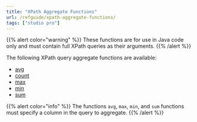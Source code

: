 ```yaml
---
title: "XPath Aggregate Functions"
url: /refguide/xpath-aggregate-functions/
tags: ["studio pro"]
---
```


{{% alert color="warning" %}}
These functions are for use in Java code only and must contain full XPath queries as their arguments.
{{% /alert %}}

The following XPath query aggregate functions are available:

* [avg](/refguide/xpath-avg/)
* [count](/refguide/xpath-count/)
* [max](/refguide/xpath-max/)
* [min](/refguide/xpath-min/)
* [sum](/refguide/xpath-sum/)

{{% alert color="info" %}}
The functions `avg`, `max`, `min`, and `sum` functions must specify a column in the query to aggregate.
{{% /alert %}}
